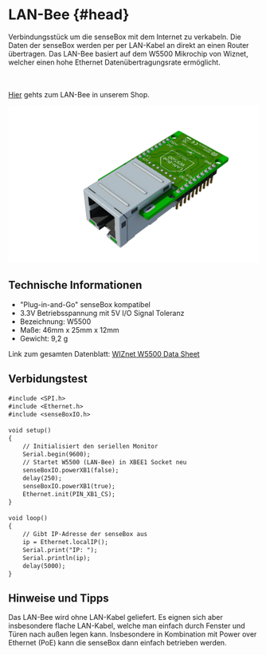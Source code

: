 # LAN-Bee {#head}
<div class="description">
Verbindungsstück um die senseBox mit dem Internet zu verkabeln. Die Daten der senseBox werden per per LAN-Kabel an direkt an einen Router übertragen. Das LAN-Bee basiert auf dem W5500 Mikrochip von Wiznet, welcher einen hohe Ethernet Datenübertragungsrate ermöglicht.</div>

<div class="line">
    <br>
    <br>
</div>

[Hier](https://sensebox.kaufen/product/lan-bee) gehts zum LAN-Bee in unserem Shop.

![LAN Bee](https://github.com/sensebox/resources/raw/master/gitbook_pictures/Lan_bottom.png)

## Technische Informationen

* "Plug-in-and-Go" senseBox kompatibel
* 3.3V Betriebsspannung mit 5V I/O Signal Toleranz
* Bezeichnung: W5500
* Maße: 46mm x 25mm x 12mm
* Gewicht: 9,2 g

Link zum gesamten Datenblatt: [WIZnet W5500 Data Sheet](http://wizwiki.net/wiki/lib/exe/fetch.php/products:w5500:w5500_ds_v109e.pdf)

## Verbidungstest

```arduino
#include <SPI.h>
#include <Ethernet.h>
#include <senseBoxIO.h>

void setup()
{
    // Initialisiert den seriellen Monitor
    Serial.begin(9600);
    // Startet W5500 (LAN-Bee) in XBEE1 Socket neu
    senseBoxIO.powerXB1(false);
    delay(250);
    senseBoxIO.powerXB1(true);
    Ethernet.init(PIN_XB1_CS);
}

void loop()
{
    // Gibt IP-Adresse der senseBox aus
    ip = Ethernet.localIP();
    Serial.print("IP: ");
    Serial.println(ip);
    delay(5000);
}
```

## Hinweise und Tipps

Das LAN-Bee wird ohne LAN-Kabel geliefert. Es eignen sich aber insbesondere flache LAN-Kabel, welche man einfach durch Fenster und Türen nach außen legen kann. Insbesondere in Kombination mit Power over Ethernet (PoE) kann die senseBox dann einfach betrieben werden.
